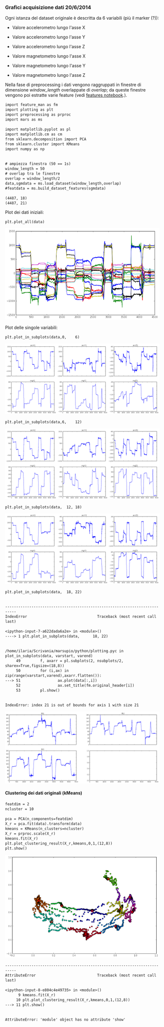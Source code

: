 
### Grafici acquisizione dati 20/6/2014

Ogni istanza del dataset originale è descritta da 6 variabili (più il marker
(?)):

* Valore accelerometro lungo l'asse X

* Valore accelerometro lungo l'asse Y

* Valore accelerometro lungo l'asse Z

* Valore magnetometro lungo l'asse X

* Valore magnetometro lungo l'asse Y

* Valore magnetometro lungo l'asse Z

Nella fase di preprocessing i dati vengono raggruppati in finestre di dimensione
*window_length* overlappate di *overlap*; da queste finestre vengono poi
estratte varie feature (vedi [features notebook](featured_data.ipynb).).


    import feature_man as fm
    import plotting as plt
    import preprocessing as prproc
    import mars as ms
    
    import matplotlib.pyplot as pl
    import matplotlib.cm as cm
    from sklearn.decomposition import PCA
    from sklearn.cluster import KMeans
    import numpy as np


    # ampiezza finestra (50 == 1s)
    window_length = 50
    # overlap tra le finestre
    overlap = window_length/2
    data,sgmdata = ms.load_dataset(window_length,overlap)
    #featdata = ms.build_dataset_features(sgmdata)

    (4487, 18)
    (4487, 21)


Plot dei dati iniziali:


    plt.plot_all(data)


![png](data_plot_files/data_plot_5_0.png)


Plot delle singole variabili:


    plt.plot_in_subplots(data,0,	6)


![png](data_plot_files/data_plot_7_0.png)



    plt.plot_in_subplots(data,6,	12)


![png](data_plot_files/data_plot_8_0.png)



    plt.plot_in_subplots(data,	12, 18)


![png](data_plot_files/data_plot_9_0.png)



    plt.plot_in_subplots(data,	18, 22)


    ---------------------------------------------------------------------------
    IndexError                                Traceback (most recent call last)

    <ipython-input-7-a622dada6a2e> in <module>()
    ----> 1 plt.plot_in_subplots(data,      18, 22)
    

    /home/ilaria/Scrivania/marsupio/python/plotting.pyc in plot_in_subplots(data, varstart, varend)
         49         f, axarr = pl.subplots(2, nsubplots/2, sharex=True,figsize=(18,8))
         50         for (i,ax) in zip(range(varstart,varend),axarr.flatten()):
    ---> 51                 ax.plot(data[:,i])
         52                 ax.set_title(fm.original_header[i])
         53         pl.show()


    IndexError: index 21 is out of bounds for axis 1 with size 21



![png](data_plot_files/data_plot_10_1.png)


#### Clustering dei dati originali (kMeans) 


    
    featdim = 2
    ncluster = 10
    
    pca = PCA(n_components=featdim)
    X_r = pca.fit(data).transform(data)
    kmeans = KMeans(n_clusters=ncluster)
    X_r = prproc.scale(X_r)
    kmeans.fit(X_r)
    plt.plot_clustering_result(X_r,kmeans,0,1,(12,8))
    plt.show()


![png](data_plot_files/data_plot_12_0.png)



    ---------------------------------------------------------------------------
    AttributeError                            Traceback (most recent call last)

    <ipython-input-8-e804c4e49735> in <module>()
          9 kmeans.fit(X_r)
         10 plt.plot_clustering_result(X_r,kmeans,0,1,(12,8))
    ---> 11 plt.show()
    

    AttributeError: 'module' object has no attribute 'show'



    


    
